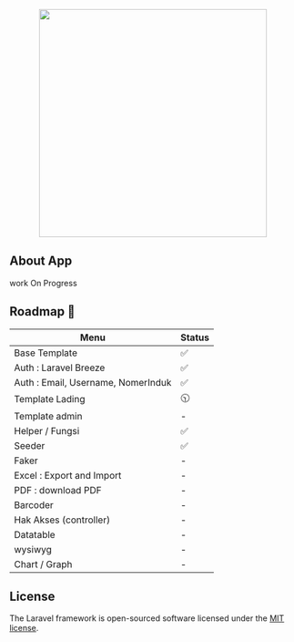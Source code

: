 <p align="center"><a href="https://laravel.com" target="_blank"><img src="https://raw.githubusercontent.com/laravel/art/master/logo-lockup/5%20SVG/2%20CMYK/1%20Full%20Color/laravel-logolockup-cmyk-red.svg" width="400"></a></p>


## About App

work On Progress


## Roadmap 💎
| Menu                                                                       | Status                                                                                                            |
| ----------------------------------------------------------------------------------------- | -------------------------------------------------------------------------------------------------------------------------------- |
| Base Template                                                                      | :white_check_mark:                                                                                                  |
| Auth : Laravel Breeze                                                                      | :white_check_mark:                                                                                                  |
| Auth : Email, Username, NomerInduk                                                                       | :white_check_mark:                                                                                                               |
| Template Lading                                                                     | :clock1030:                                                                                                               |
| Template admin                                                                       | -                                                                                                              |
| Helper / Fungsi                                                                       | :white_check_mark:                                                                                                               |
| Seeder                                                                        | :white_check_mark:                                                                                                              |
| Faker                                                                        | -                                                                                                          |
| Excel : Export and Import                                                                       | -                                                                                                              |
| PDF : download PDF                                                                       | -                                                                                                              |
| Barcoder                                                                       | -                                                                                                              |
| Hak Akses (controller)                                                                       | -                                                                                                              |
| Datatable                                                                       | -                                                                                                              |
| wysiwyg                                                                       | -                                                                                                              |
| Chart / Graph                                                                       | -                                                                                                              |
## License

The Laravel framework is open-sourced software licensed under the [MIT license](https://opensource.org/licenses/MIT).
